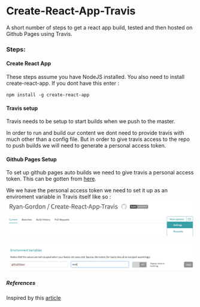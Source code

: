 # Create-React-App-Travis
A short number of steps to get a react app build, tested and then hosted on Github Pages using Travis.



### Steps:

#### Create React App
These steps assume you have NodeJS installed. You also need to install create-react-app. If you dont have this enter : 

```
npm install -g create-react-app
```

#### Travis setup 
Travis needs to be setup to start builds when we push to the master. 

In order to run and build our content we dont need to provide travis with much other than a config file. But in order to give travis access to the repo to push builds we will need to generate a personal access token. 

#### Github Pages Setup

To set up github pages auto builds we need to give travis a personal access token. This can be gotten from [here](https://github.com/settings/tokens).

We we have the personal access token we need to set it up as an enviroment variable in Travis itself like so :  
![alt text](https://raw.githubusercontent.com/Ryan-Gordon/Create-React-App-Travis/master/travis-settings.png)
  
![alt text](https://raw.githubusercontent.com/Ryan-Gordon/Create-React-App-Travis/master/travis-env.png)


##### References
Inspired by this [ article](https://medium.com/@bezgachev/6-simple-steps-to-automatically-test-and-deploy-your-javascript-app-to-github-pages-c4c32a34bcb1)
